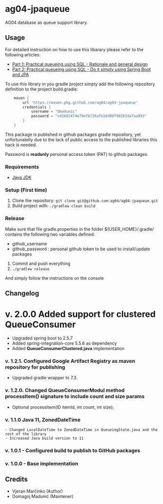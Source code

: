 # ag04-jpaqueue

AG04 database as queue support library.

## Usage
For detailed instruction on how to use this libarary please refer to the following articles:
* [Part 1: Practical queueing using SQL - Rationale and general design](https://medium.com/agency04/practical-queueing-using-sql-part-1-rationale-and-general-design-d180d6848030)
* [Part 2: Practical queueing using SQL - Do it simply using Spring Boot and JPA](https://medium.com/agency04/practical-queueing-using-sql-part-2-do-it-simply-using-spring-boot-and-jpa-e9cb53f91f36)

To use this library in you gradle project simply add the following repository definition to the project build.gradle:

```groovy
    maven {
        url 'https://maven.pkg.github.com/ag04/ag04-jpaqueue'
        credentials {
            username = "dmadunic"
            password = "cd1682474e79efb726afe2dd08f902b3da7aa993"
        }
    }
```
This package is published in github packages gradle repository, yet unfortunatelly due to the lack of public access to the published libraries this hack is needed.

Password is **readonly** personal access token (PAT) to github packages.


### Requirements
* [Java JDK](http://www.oracle.com/technetwork/java/javase/downloads/index.html)

### Setup (First time)
1. Clone the repository: `git clone git@github.com:ag04/ag04-jpaqueue.git`
4. Build project with: ` ./gradlew clean build `

### Release
Make sure that file gradle.properties in the folder ${USER_HOME}/.gradle/ contains the following two variables defined:

* github_username
* github_password : personal github token to be used to install/update packages

1) Commit and push everything
2) `./gradlew release`

And simply follow the instructions on the console

## Changelog

# v. 2.0.0 Added support for clustered QueueConsumer
- Upgraded spring boot to 2.5.7
- Added spring-integration-core 5.5.6 as dependency
- Added **QueueConsumerClustered.java** implementation

### v. 1.2.1. Configured Google Artifact Registry as maven repository for publishing
- Upgraded gradle wrapper to 7.3.

### v. 1.2.0. Changed QueueConsumerModul method processItem() signature to include count and size params
 - Optional<QueueingState> processItem(ID itemId, int count, int size);
### v. 1.1.0 Java 11, ZonedDateTime
    - Changed LocalDateTime to ZonedDateTime in QueueingState.java and the rest of the library
    - Increased Java build version to 11
### v. 1.0.1 - Configured build to publish to GitHub packages
### v. 1.0.0 - Base implementation

## Credits
* Vjeran Marčinko (Author)
* Domagoj Madunić (Maintener)
